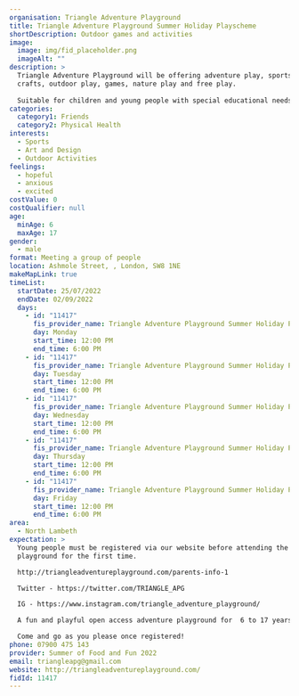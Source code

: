 ```yaml
---
organisation: Triangle Adventure Playground
title: Triangle Adventure Playground Summer Holiday Playscheme
shortDescription: Outdoor games and activities
image:
  image: img/fid_placeholder.png
  imageAlt: ""
description: >
  Triangle Adventure Playground will be offering adventure play, sports, arts &
  crafts, outdoor play, games, nature play and free play.
   
  Suitable for children and young people with special educational needs and disabilities.
categories:
  category1: Friends
  category2: Physical Health
interests:
  - Sports
  - Art and Design
  - Outdoor Activities
feelings:
  - hopeful
  - anxious
  - excited
costValue: 0
costQualifier: null
age:
  minAge: 6
  maxAge: 17
gender:
  - male
format: Meeting a group of people
location: Ashmole Street, , London, SW8 1NE
makeMapLink: true
timeList:
  startDate: 25/07/2022
  endDate: 02/09/2022
  days:
    - id: "11417"
      fis_provider_name: Triangle Adventure Playground Summer Holiday Playscheme
      day: Monday
      start_time: 12:00 PM
      end_time: 6:00 PM
    - id: "11417"
      fis_provider_name: Triangle Adventure Playground Summer Holiday Playscheme
      day: Tuesday
      start_time: 12:00 PM
      end_time: 6:00 PM
    - id: "11417"
      fis_provider_name: Triangle Adventure Playground Summer Holiday Playscheme
      day: Wednesday
      start_time: 12:00 PM
      end_time: 6:00 PM
    - id: "11417"
      fis_provider_name: Triangle Adventure Playground Summer Holiday Playscheme
      day: Thursday
      start_time: 12:00 PM
      end_time: 6:00 PM
    - id: "11417"
      fis_provider_name: Triangle Adventure Playground Summer Holiday Playscheme
      day: Friday
      start_time: 12:00 PM
      end_time: 6:00 PM
area:
  - North Lambeth
expectation: >
  Young people must be registered via our website before attending the
  playground for the first time. 

  http://triangleadventureplayground.com/parents-info-1

  Twitter - https://twitter.com/TRIANGLE_APG

  IG - https://www.instagram.com/triangle_adventure_playground/

  A fun and playful open access adventure playground for  6 to 17 years old, with outdoor play, arts and crafts, sports, trips, learning new skills, making new friends and space to chill. 

  Come and go as you please once registered!
phone: 07900 475 143
provider: Summer of Food and Fun 2022
email: triangleapg@gmail.com
website: http://triangleadventureplayground.com/
fidId: 11417
---
```

